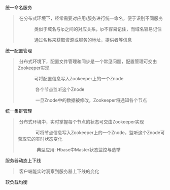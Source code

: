 统一命名服务

>  在分布式环境下，经常需要对应用/服务进行统一命名，便于识别不同服务
> 
>              类似于域名与ip之间的对应关系，ip不容易记住，而域名容易记住
> 
>              通过名称来获取资源或服务的地址，提供者等信息

统一配置管理

>  分布式环境下，配置文件管理和同步是一个常见问题，配置管理可交由Zookeeper实现
> 
>              可将配置信息写入Zookeeper上的一个Znode
> 
>               各个节点监听这个Znode
> 
>               一旦Znode中的数据被修改，Zookeeper将通知各个节点             

统一集群管理

>  分布式环境中，实时掌握每个节点的状态可交由Zookeeper实现
> 
>               可将节点信息写入Zookeeper上的一个Znode，监听这个Znode可获取它的实时状态变化
> 
>                典型应用: Hbase中Master状态监控与选举

服务器动态上下线

>  客户端能实时洞察到服务器上下线的变化

软负载均衡
